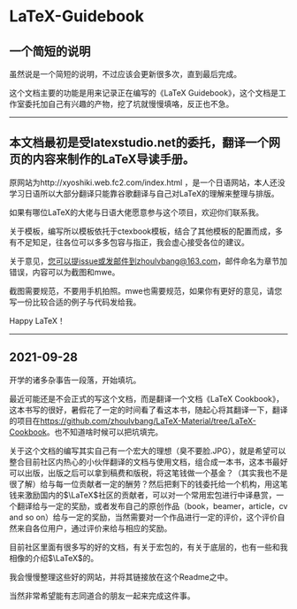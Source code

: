 # LaTeX-Guidebook

## 一个简短的说明

虽然说是一个简短的说明，不过应该会更新很多次，直到最后完成。

这个文档主要的功能是用来记录正在编写的《LaTeX Guidebook》，这个文档是工作室委托加自己有兴趣的产物，挖了坑就慢慢填咯，反正也不急。

-----

## 本文档最初是受latexstudio.net的委托，翻译一个网页的内容来制作的LaTeX导读手册。

原网站为http://xyoshiki.web.fc2.com/index.html ，是一个日语网站，本人还没学习日语所以大部分翻译只能靠谷歌翻译与自己对LaTeX的理解来整理与排版。

如果有哪位LaTeX的大佬与日语大佬愿意参与这个项目，欢迎你们联系我。

关于模板，编写所以模板依托于ctexbook模板，结合了其他模板的配置而成，多有不足知足，往各位可以多多包容与指正，我会虚心接受各位的建议。

关于意见，您可以提issue或发邮件到zhoulvbang@163.com，邮件命名为章节加错误，内容可以为截图和mwe。

截图需要规范，不要用手机拍照。mwe也需要规范，如果你有更好的意见，请您写一份比较合适的例子与代码发给我。

Happy LaTeX！

------

## 2021-09-28

开学的诸多杂事告一段落，开始填坑。

最近可能还是不会正式的写这个文档，而是翻译一个文档《LaTeX Cookbook》，这本书写的很好，暑假花了一定的时间看了看这本书，随起心将其翻译一下，翻译的项目在<https://github.com/zhoulvbang/LaTeX-Material/tree/LaTeX-Cookbook>。也不知道啥时候可以把坑填完。

关于这个文档的编写其实自己有一个宏大的理想（臭不要脸.JPG），就是希望可以整合目前社区内热心的小伙伴翻译的文档与使用文档，组合成一本书，这本书最好可以出版，出版之后可以拿到稿费和版税，将这笔钱做一个基金？（其实我也不是很了解）给与每一位贡献者一定的酬劳？然后把剩下的钱委托给一个机构，用这笔钱来激励国内的$\LaTeX$社区的贡献者，可以对一个常用宏包进行中译悬赏，一个翻译给与一定的奖励，或者发布自己的原创作品（book，beamer，article，cv and so on）给与一定的奖励，当然需要对一个作品进行一定的评价，这个评价自然来自各位用户，通过评价来给与相应的奖励。

目前社区里面有很多写的好的文档，有关于宏包的，有关于底层的，也有一些和我相像的介绍$\LaTeX$的。

我会慢慢整理这些好的网站，并将其链接放在这个Readme之中。

当然非常希望能有志同道合的朋友一起来完成这件事。
